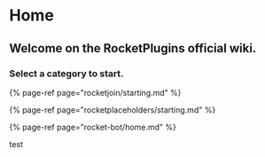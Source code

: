 # Home

## Welcome on the RocketPlugins official wiki.

### Select a category to start.

{% page-ref page="rocketjoin/starting.md" %}

{% page-ref page="rocketplaceholders/starting.md" %}

{% page-ref page="rocket-bot/home.md" %}

test

